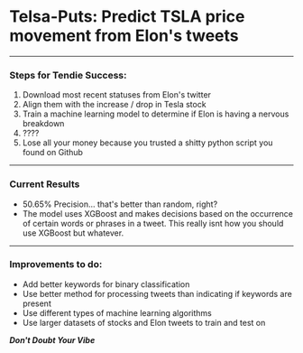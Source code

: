 # Telsa-Puts: Predict TSLA price movement from Elon's tweets

-----

### Steps for Tendie Success:

1. Download most recent statuses from Elon's twitter
2. Align them with the increase / drop in Tesla stock
3. Train a machine learning model to determine if Elon is having a nervous breakdown
4. ????
5. Lose all your money because you trusted a shitty python script you found on Github

------
### Current Results
- 50.65% Precision... that's better than random, right?
- The model uses XGBoost and makes decisions based on the occurrence of certain words or phrases in a tweet. This really isnt how you should use XGBoost but whatever.

------
### Improvements to do:

 - Add better keywords for binary classification
 - Use better method for processing tweets than indicating if keywords are present
 - Use different types of machine learning algorithms
 - Use larger datasets of stocks and Elon tweets to train and test on




***Don't Doubt Your Vibe***
